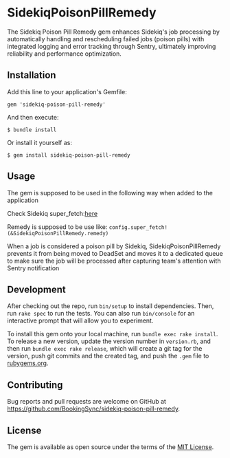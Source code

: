 # SidekiqPoisonPillRemedy

The Sidekiq Poison Pill Remedy gem enhances Sidekiq's job processing by automatically handling and rescheduling failed jobs (poison pills) with integrated logging and error tracking through Sentry, ultimately improving reliability and performance optimization.

## Installation

Add this line to your application's Gemfile:

`gem 'sidekiq-poison-pill-remedy'`

And then execute:

`$ bundle install`

Or install it yourself as:

`$ gem install sidekiq-poison-pill-remedy`

## Usage

The gem is supposed to be used in the following way when added to the application

Check Sidekiq super_fetch:[here](https://github.com/sidekiq/sidekiq/wiki/Reliability#using-super_fetch)

Remedy is supposed to be use like:
`config.super_fetch!(&SidekiqPoisonPillRemedy.remedy)`

When a job is considered a poison pill by Sidekiq, SidekiqPoisonPillRemedy prevents it from being moved to DeadSet and moves it to a dedicated queue to make sure the job will be processed after capturing team's attention with Sentry notification

## Development

After checking out the repo, run `bin/setup` to install dependencies. Then, run `rake spec` to run the tests. You can also run `bin/console` for an interactive prompt that will allow you to experiment.

To install this gem onto your local machine, run `bundle exec rake install`. To release a new version, update the version number in `version.rb`, and then run `bundle exec rake release`, which will create a git tag for the version, push git commits and the created tag, and push the `.gem` file to [rubygems.org](https://rubygems.org).

## Contributing

Bug reports and pull requests are welcome on GitHub at https://github.com/BookingSync/sidekiq-poison-pill-remedy.

## License

The gem is available as open source under the terms of the [MIT License](https://opensource.org/licenses/MIT).
